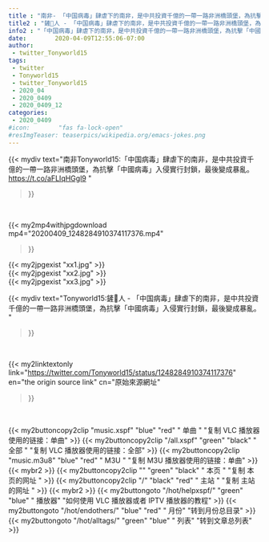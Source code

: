 ```yaml
---
title : "南非- 「中国病毒」肆虐下的南非，是中共投資千億的一帶一路非洲橋頭堡，為抗擊「中國病毒」入侵實行封鎖，最後變成暴亂。 "
title2 : "鏟🐍人 - 「中国病毒」肆虐下的南非，是中共投資千億的一帶一路非洲橋頭堡，為抗擊「中國病毒」入侵實行封鎖，最後變成暴亂。 "
info2 : "「中国病毒」肆虐下的南非，是中共投資千億的一帶一路非洲橋頭堡，為抗擊「中國病毒」入侵實行封鎖，最後變成暴亂。 https://t.co/aFLIqHGgl9 "
date:        2020-04-09T12:55:06-07:00
author:
 - twitter_Tonyworld15
tags:
 - twitter
 - Tonyworld15
 - twitter_Tonyworld15
 - 2020_04
 - 2020_0409
 - 2020_0409_12
categories:
 - 2020_0409
#icon:        "fas fa-lock-open"
#resImgTeaser: teaserpics/wikipedia.org/emacs-jokes.png
---
```


{{< mydiv text="南非Tonyworld15:「中国病毒」肆虐下的南非，是中共投資千億的一帶一路非洲橋頭堡，為抗擊「中國病毒」入侵實行封鎖，最後變成暴亂。 https://t.co/aFLIqHGgl9 "
>}}
<br>


{{< my2mp4withjpgdownload mp4="20200409_1248284910374117376.mp4"
>}}

{{< my2jpgexist "xx1.jpg" >}}<br>
{{< my2jpgexist "xx2.jpg" >}}<br>
{{< my2jpgexist "xx3.jpg" >}}<br>



{{< mydiv text="Tonyworld15:鏟🐍人 - 「中国病毒」肆虐下的南非，是中共投資千億的一帶一路非洲橋頭堡，為抗擊「中國病毒」入侵實行封鎖，最後變成暴亂。 "
>}}
<br>

{{< my2linktextonly link="https://twitter.com/Tonyworld15/status/1248284910374117376"
en="the origin source link" cn="原始來源網址"
>}}


<br>

{{< my2buttoncopy2clip "music.xspf"        "blue"   "red"    " 单曲 "  "复制 VLC 播放器使用的链接：单曲" >}} {{< my2buttoncopy2clip "/all.xspf"         "green"  "black"  " 全部 "  "复制 VLC 播放器使用的链接：全部" >}} {{< my2buttoncopy2clip "music.m3u8"        "blue"   "red"    " M3U  "    "复制 M3U 播放器使用的链接：单曲" >}} {{< mybr2 >}} {{< my2buttoncopy2clip ""                  "green"  "black"  " 本页 "    "复制 本页的网址 " >}} {{< my2buttoncopy2clip "/"                 "black"  "red"    " 主站 "    "复制 主站的网址 " >}} {{< mybr2 >}} {{< my2buttongoto      "/hot/helpxspf/"    "green"  "blue"   " 播放器" "如何使用 VLC 播放器或者 IPTV 播放器的教程" >}} {{< my2buttongoto      "/hot/endothers/"   "blue"   "red"    " 月份"   "转到月份总目录" >}} {{< my2buttongoto      "/hot/alltags/"     "green"  "blue"   " 列表"   "转到文章总列表" >}} 
